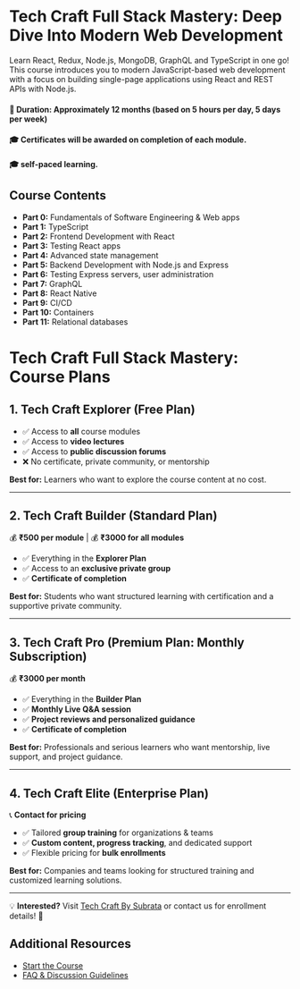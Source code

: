 # Tech Craft Full Stack Mastery: Deep Dive Into Modern Web Development

Learn React, Redux, Node.js, MongoDB, GraphQL and TypeScript in one go! This course introduces you to modern JavaScript-based web development with a focus on building single-page applications using React and REST APIs with Node.js.

#### 📅 Duration: Approximately 12 months (based on 5 hours per day, 5 days per week)
#### 🎓 Certificates will be awarded on completion of each module.
#### 🎓 self-paced learning.

## Course Contents

- **Part 0:** Fundamentals of Software Engineering & Web apps
- **Part 1:** TypeScript
- **Part 2:** Frontend Development with React
- **Part 3:** Testing React apps
- **Part 4:** Advanced state management
- **Part 5:** Backend Development with Node.js and Express
- **Part 6:** Testing Express servers, user administration
- **Part 7:** GraphQL
- **Part 8:** React Native
- **Part 9:** CI/CD
- **Part 10:** Containers
- **Part 11:** Relational databases

# Tech Craft Full Stack Mastery: Course Plans

## 1. Tech Craft Explorer (Free Plan)
- ✅ Access to **all** course modules  
- ✅ Access to **video lectures**  
- ✅ Access to **public discussion forums**  
- ❌ No certificate, private community, or mentorship  

**Best for:** Learners who want to explore the course content at no cost.  

---

## 2. Tech Craft Builder (Standard Plan)
💰 **₹500 per module** | 💰 **₹3000 for all modules**  
- ✅ Everything in the **Explorer Plan**  
- ✅ Access to an **exclusive private group**  
- ✅ **Certificate of completion**  

**Best for:** Students who want structured learning with certification and a supportive private community.  

---

## 3. Tech Craft Pro (Premium Plan: Monthly Subscription)
💰 **₹3000 per month**  
- ✅ Everything in the **Builder Plan**  
- ✅ **Monthly Live Q&A session**
- ✅ **Project reviews and personalized guidance**  
- ✅ **Certificate of completion**  

**Best for:** Professionals and serious learners who want mentorship, live support, and project guidance.  

---

## 4. Tech Craft Elite (Enterprise Plan)
📞 **Contact for pricing**  
- ✅ Tailored **group training** for organizations & teams  
- ✅ **Custom content, progress tracking**, and dedicated support  
- ✅ Flexible pricing for **bulk enrollments**  

**Best for:** Companies and teams looking for structured training and customized learning solutions.  

---

💡 **Interested?** Visit [Tech Craft By Subrata](https://techcraftcourse.subraatakumar.com/) or contact us for enrollment details! 🚀  




## Additional Resources

- [Start the Course](https://techcraftcourse.subraatakumar.com/)
- [FAQ & Discussion Guidelines](#)

